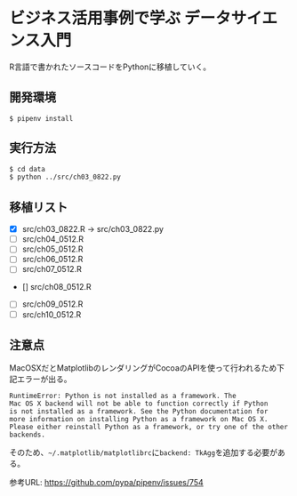 # ビジネス活用事例で学ぶ データサイエンス入門

R言語で書かれたソースコードをPythonに移植していく。

## 開発環境

```
$ pipenv install
```

## 実行方法

```bash
$ cd data
$ python ../src/ch03_0822.py
```

## 移植リスト

- [x] src/ch03\_0822.R -> src/ch03\_0822.py
- [ ] src/ch04\_0512.R
- [ ] src/ch05\_0512.R
- [ ] src/ch06\_0512.R
- [ ] src/ch07\_0512.R
- [] src/ch08\_0512.R
- [ ] src/ch09\_0512.R
- [ ] src/ch10\_0512.R

## 注意点

MacOSXだとMatplotlibのレンダリングがCocoaのAPIを使って行われるため下記エラーが出る。

```
RuntimeError: Python is not installed as a framework. The
Mac OS X backend will not be able to function correctly if Python
is not installed as a framework. See the Python documentation for
more information on installing Python as a framework on Mac OS X.
Please either reinstall Python as a framework, or try one of the other
backends.
```

そのため、`~/.matplotlib/matplotlibrc`に`backend: TkAgg`を追加する必要がある。

参考URL: <https://github.com/pypa/pipenv/issues/754>
